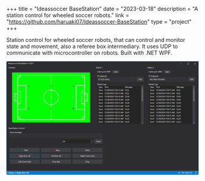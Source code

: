+++
title = "Ideassoccer BaseStation"
date = "2023-03-18"
description = "A station control for wheeled soccer robots."
link = "https://github.com/haruaki07/Ideassoccer-BaseStation"
type = "project"
+++

Station control for wheeled soccer robots, that can control and monitor state and movement, also a referee box intermediary. It uses UDP to communicate with microcontroller on robots. Built with .NET WPF.

![Ideassoccer BaseStation](images/basestation.png "Ideassoccer BaseStation screenshot")
